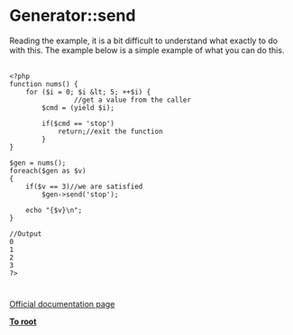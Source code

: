 # Generator::send



Reading the example, it is a bit difficult to understand what exactly to do with this. The example below is a simple example of what you can do this.<br><br>

```
<?php
function nums() {
    for ($i = 0; $i &lt; 5; ++$i) {
                //get a value from the caller
        $cmd = (yield $i);
        
        if($cmd == 'stop')
            return;//exit the function
        }     
}

$gen = nums();
foreach($gen as $v)
{
    if($v == 3)//we are satisfied
        $gen->send('stop');
    
    echo "{$v}\n";
}

//Output
0
1
2
3
?>
```
  

#

[Official documentation page](https://www.php.net/manual/en/generator.send.php)

**[To root](/README.md)**